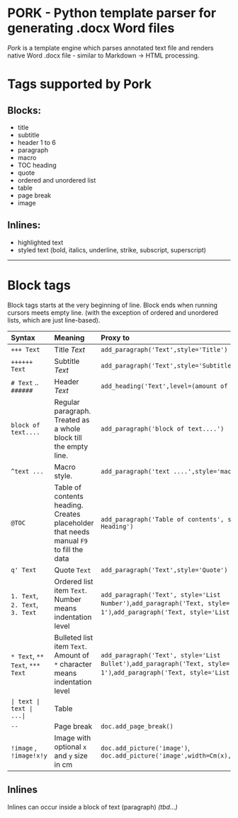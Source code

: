 # PORK - Python template parser for generating .docx Word files
*Pork* is a template engine which parses annotated text file and renders native Word .docx file - similar to Markdown -> HTML processing.

# Tags supported by **Pork**

## Blocks:
- title
- subtitle
- header 1 to 6
- paragraph
- macro
- TOC heading
- quote
- ordered and unordered list
- table
- page break
- image
## Inlines:
- highlighted text
- styled text (bold, italics, underline, strike, subscript, superscript)


------

# Block tags

Block tags starts at the very beginning of line. Block ends when running cursors meets empty line. (with the exception of ordered and unordered lists, which are just line-based).


| Syntax              | Meaning           | Proxy to                                   |
|:------------------- |:------------------|:-------------------------------------------|
|`+++ Text`           | Title _Text_      | `add_paragraph('Text',style='Title')`      |
|`++++++ Text`        | Subtitle _Text_   | `add_paragraph('Text',style='Subtitle)`    |
|`# Text` .. `######` | Header _Text_     | `add_heading('Text',level=(amount of #))`  |
|`block of text....`  | Regular paragraph. Treated as a whole block till the empty line. | `add_paragraph('block of text....')`        |
|`^text ...`         | Macro style.      | `add_paragraph('text ....',style='macro')`   |
|`@TOC`               | Table of contents heading. Creates placeholder that needs manual `F9` to fill the data | `add_paragraph('Table of contents', style='TOC Heading')`|      
|`q' Text`            | Quote `Text`      | `add_paragraph('Text',style='Quote')`|
|`1. Text`, `2. Text`, `3. Text` | Ordered list item `Text`. Number means indentation level | `add_paragraph('Text', style='List Number')`,`add_paragraph('Text, style='List Number 1')`,`add_paragraph('Text, style='List Number 2')` |
|`* Text`, `** Text`, `*** Text` | Bulleted list item `Text`. Amount of `*` character means indentation level | `add_paragraph('Text', style='List Bullet')`,`add_paragraph('Text, style='List Bullet 1')`,`add_paragraph('Text, style='List Bullet 2')`|
|`\| text \| text \| ...\| `| Table | |
|`--`                 | Page break        |  `doc.add_page_break()` |
|`!image` , `!image!x!y` | Image with optional `x` and `y` size in cm | `doc.add_picture('image')`, `doc.add_picture('image',width=Cm(x),height=Cm(y)` |
 
## Inlines

Inlines can occur inside a block of text (paragraph)
_(tbd...)_
